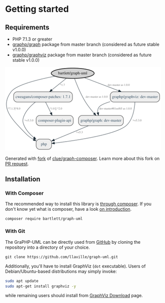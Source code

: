 <!-- markdownlint-disable MD013 -->
# Getting started

## Requirements

* PHP 7.1.3 or greater
* [graphp/graph](https://github.com/graphp/graph) package from master branch (considered as future stable v1.0.0)
* [graphp/graphviz](https://github.com/graphp/graphviz) package from master branch (considered as future stable v1.0.0)

![GraPHP Composer](./graph-composer.svg)

Generated with [fork](https://github.com/markuspoerschke/graph-composer/tree/add-options-to-exclude) of [clue/graph-composer](https://github.com/clue/graph-composer).
Learn more about this fork on [PR request](https://github.com/clue/graph-composer/pull/45).

## Installation

### With Composer

The recommended way to install this library is [through composer](http://getcomposer.org).
If you don't know yet what is composer, have a look [on introduction](http://getcomposer.org/doc/00-intro.md).

```shell
composer require bartlett/graph-uml
```

### With Git

The GraPHP-UML can be directly used from [GitHub](https://github.com/llaville/graph-uml.git)
by cloning the repository into a directory of your choice.

```shell
git clone https://github.com/llaville/graph-uml.git
```

Additionally, you'll have to install GraphViz (`dot` executable).
Users of Debian/Ubuntu-based distributions may simply invoke:

```bash
sudo apt update
sudo apt-get install graphviz -y
```

while remaining users should install from [GraphViz Download](http://www.graphviz.org/download/) page.
